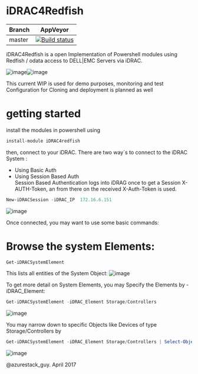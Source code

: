 # iDRAC4Redfish
| Branch | AppVeyor |
| ------ | -------- |
| master | [![Build status](https://ci.appveyor.com/api/projects/status/7ft0dny2738lli8s/branch/master?svg=true)](https://ci.appveyor.com/project/bottkars/idrac4redfish)

iDRAC4Redfish is a open Implementation of Powershell modules using Redfish / odata access to DELL|EMC Servers via iDRAC.

![image](https://cloud.githubusercontent.com/assets/8255007/24893639/317f771e-1e85-11e7-807f-9afcc484ad3a.png)![image](https://cloud.githubusercontent.com/assets/8255007/24893670/7d10c714-1e85-11e7-959d-faf7243605a1.png)


This current WIP is used for demo purposes, monitoring and test
Configuration for Cloning and deployment is planned as well

# getting started
install the modules in powershell using 
```Powershell
install-module iDRAC4redfish
```

then, connect to your iDRAC. There are two way´s to connect to the iDRAC System :
* Using Basic Auth 
* Using Session Based Auth  
Session Based Authentication logs into iDRAG once to get a Session X-AUTH-Token, an from there on the received X-Auth-Token is used. 

```Powershell
New-iDRACSession -iDRAC_IP  172.16.6.151
```
![image](https://cloud.githubusercontent.com/assets/8255007/24998506/a256f0d2-203a-11e7-85d5-7185d712e599.png)

Once connected, you may want to use some basic commands:
# Browse the system Elements:

```Powershell
Get-iDRACSystemElement
```
This lists all entities of the System Object:
![image](https://cloud.githubusercontent.com/assets/8255007/24998676/3e90086c-203b-11e7-895c-fa0863d08ca4.png)

To get more detail on System Elements, you may Specify the Elements by -iDRAC_Element:
```Powershell
Get-iDRACSystemElement -iDRAC_Element Storage/Controllers
```  

![image](https://cloud.githubusercontent.com/assets/8255007/24998761/899e6380-203b-11e7-86af-e9b34ba8acab.png)

You may narrow down to specific Objects like Devices of type Storage/Controllers by
```Powershell
Get-iDRACSystemElement -iDRAC_Element Storage/Controllers | Select-Object -ExpandProperty Devices
```

![image](https://cloud.githubusercontent.com/assets/8255007/24998900/eccf2296-203b-11e7-929b-f166fc9afc35.png)

@azurestack_guy. April 2017
